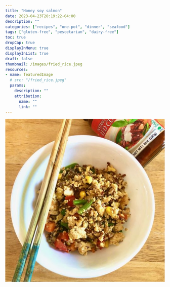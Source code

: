 ```yaml
---
title: "Honey soy salmon"
date: 2023-04-23T20:19:22-04:00
description: ""
categories: ["recipes", "one-pot", "dinner", "seafood"]
tags: ["gluten-free", "pescetarian", "dairy-free"]
toc: true
dropCap: true
displayInMenu: true
displayInList: true
draft: false
thumbnail: /images/fried_rice.jpeg
resources:
- name: featuredImage
  # src: "/fried_rice.jpeg"
  params:
    description: ""
    attribution:
      name: ""
      link: ""
---
```


![fried rice](/images/fried_rice.jpeg)
